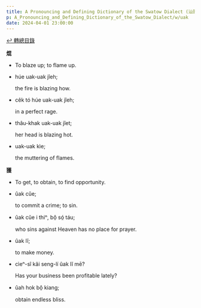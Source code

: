 ```yaml
---
title: A Pronouncing and Defining Dictionary of the Swatow Dialect (汕頭方言音義字典) / uak
p: A_Pronouncing_and_Defining_Dictionary_of_the_Swatow_Dialect/w/uak
date: 2024-04-01 23:00:00
---
```


[↩️ 轉總目錄](/A_Pronouncing_and_Defining_Dictionary_of_the_Swatow_Dialect)


**焜**
- To blaze up; to flame up.

- húe uak-uak jîeh;

  the fire is blazing how.

- cêk tó húe uak-uak jîeh;

  in a perfect rage.

- thâu-khak uak-uak jîet;

  her head is blazing hot.

- uak-uak kìe;

  the muttering of flames.

**獲**
- To get, to obtain, to find opportunity.

- ûak cŭe;

  to commit a crime; to sin.

- ûak cŭe i thiⁿ, bô̤ só̤ táu;

  who sins against Heaven has no place for prayer.

- ûak lĭ;

  to make money.

- cìeⁿ-sî kâi seng-lí ûak lĭ mē?

  Has your business been profitable lately?

- ûah hok bô̤ kiang;

  obtain endless bliss.